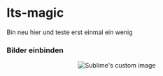# Its-magic
Bin neu hier und teste erst einmal ein wenig

### Bilder einbinden
<p align="center">
  <img src="https://user-images.githubusercontent.com/44264256/47260411-74e5f300-d4bb-11e8-86a0-72cdf0b4a2e1.JPG" alt="Sublime's custom image"/>
</p>
